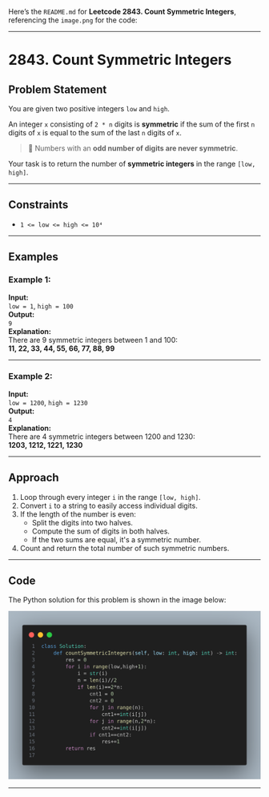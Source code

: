 Here’s the `README.md` for **Leetcode 2843. Count Symmetric Integers**, referencing the `image.png` for the code:

---

# 2843. Count Symmetric Integers

## Problem Statement

You are given two positive integers `low` and `high`.

An integer `x` consisting of `2 * n` digits is **symmetric** if the sum of the first `n` digits of `x` is equal to the sum of the last `n` digits of `x`.

> 🔸 Numbers with an **odd number of digits are never symmetric**.

Your task is to return the number of **symmetric integers** in the range `[low, high]`.

---

## Constraints

- `1 <= low <= high <= 10⁴`

---

## Examples

### Example 1:
**Input:**  
`low = 1`, `high = 100`  
**Output:**  
`9`  
**Explanation:**  
There are 9 symmetric integers between 1 and 100:  
**11, 22, 33, 44, 55, 66, 77, 88, 99**

---

### Example 2:
**Input:**  
`low = 1200`, `high = 1230`  
**Output:**  
`4`  
**Explanation:**  
There are 4 symmetric integers between 1200 and 1230:  
**1203, 1212, 1221, 1230**

---

## Approach

1. Loop through every integer `i` in the range `[low, high]`.
2. Convert `i` to a string to easily access individual digits.
3. If the length of the number is even:
   - Split the digits into two halves.
   - Compute the sum of digits in both halves.
   - If the two sums are equal, it's a symmetric number.
4. Count and return the total number of such symmetric numbers.

---

## Code

The Python solution for this problem is shown in the image below:

![Python Solution](image.png)

---

